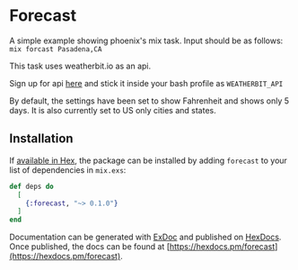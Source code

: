 # Forecast

A simple example showing phoenix's mix task. Input should be as follows: `mix forcast Pasadena,CA`

This task uses weatherbit.io as an api.

Sign up for api [here](https://www.weatherbit.io/) and stick it inside your bash profile as `WEATHERBIT_API`

By default, the settings have been set to show Fahrenheit and shows only 5 days. It is also currently set to US only cities and states.

## Installation

If [available in Hex](https://hex.pm/docs/publish), the package can be installed
by adding `forecast` to your list of dependencies in `mix.exs`:

```elixir
def deps do
  [
    {:forecast, "~> 0.1.0"}
  ]
end
```

Documentation can be generated with [ExDoc](https://github.com/elixir-lang/ex_doc)
and published on [HexDocs](https://hexdocs.pm). Once published, the docs can
be found at [https://hexdocs.pm/forecast](https://hexdocs.pm/forecast).

